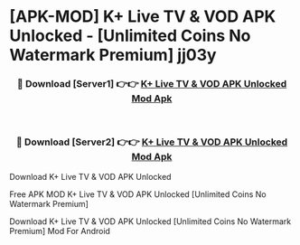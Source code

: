 # [APK-MOD] K+ Live TV & VOD APK Unlocked - [Unlimited Coins No Watermark Premium] jj03y



<div align="center">
<h3>🔴 Download [Server1] 👉👉 <a href="https://momento.my/?title=K+_Live_TV_&_VOD_APK_Unlocked">K+ Live TV & VOD APK Unlocked Mod Apk</a></h3><br>

<h3>🔴 Download [Server2] 👉👉 <a href="https://momento.my/?title=K+_Live_TV_&_VOD_APK_Unlocked">K+ Live TV & VOD APK Unlocked Mod Apk</a></h3>
</div>



Download K+ Live TV & VOD APK Unlocked 

Free APK MOD K+ Live TV & VOD APK Unlocked [Unlimited Coins No Watermark Premium]

Download K+ Live TV & VOD APK Unlocked [Unlimited Coins No Watermark Premium] Mod For Android
